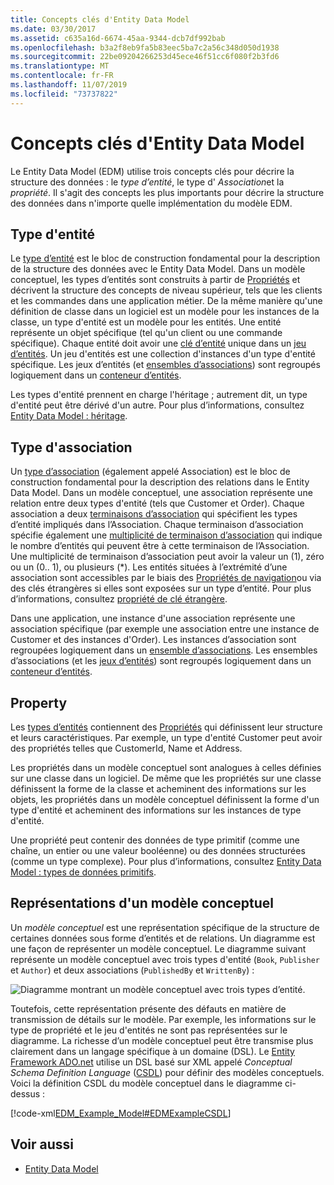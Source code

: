 ```yaml
---
title: Concepts clés d'Entity Data Model
ms.date: 03/30/2017
ms.assetid: c635a16d-6674-45aa-9344-dcb7df992bab
ms.openlocfilehash: b3a2f8eb9fa5b83eec5ba7c2a56c348d050d1938
ms.sourcegitcommit: 22be09204266253d45ece46f51cc6f080f2b3fd6
ms.translationtype: MT
ms.contentlocale: fr-FR
ms.lasthandoff: 11/07/2019
ms.locfileid: "73737822"
---
```

# <a name="entity-data-model-key-concepts"></a>Concepts clés d'Entity Data Model
Le Entity Data Model (EDM) utilise trois concepts clés pour décrire la structure des données : le *type d’entité*, le type d' *Association*et la *propriété*. Il s'agit des concepts les plus importants pour décrire la structure des données dans n'importe quelle implémentation du modèle EDM.  
  
## <a name="entity-type"></a>Type d'entité  
 Le [type d’entité](entity-type.md) est le bloc de construction fondamental pour la description de la structure des données avec le Entity Data Model. Dans un modèle conceptuel, les types d’entités sont construits à partir de [Propriétés](property.md) et décrivent la structure des concepts de niveau supérieur, tels que les clients et les commandes dans une application métier. De la même manière qu'une définition de classe dans un logiciel est un modèle pour les instances de la classe, un type d'entité est un modèle pour les entités. Une entité représente un objet spécifique (tel qu'un client ou une commande spécifique). Chaque entité doit avoir une [clé d’entité](entity-key.md) unique dans un [jeu d’entités](entity-set.md).  Un jeu d'entités est une collection d'instances d'un type d'entité spécifique. Les jeux d’entités (et [ensembles d’associations](association-set.md)) sont regroupés logiquement dans un [conteneur d’entités](entity-container.md).  
  
 Les types d'entité prennent en charge l'héritage ; autrement dit, un type d'entité peut être dérivé d'un autre. Pour plus d’informations, consultez [Entity Data Model : héritage](entity-data-model-inheritance.md).  
  
## <a name="association-type"></a>Type d'association  
 Un [type d’association](association-type.md) (également appelé Association) est le bloc de construction fondamental pour la description des relations dans le Entity Data Model. Dans un modèle conceptuel, une association représente une relation entre deux types d'entité (tels que Customer et Order). Chaque association a deux [terminaisons d’association](association-end.md) qui spécifient les types d’entité impliqués dans l’Association. Chaque terminaison d’association spécifie également une [multiplicité de terminaison d’association](association-end-multiplicity.md) qui indique le nombre d’entités qui peuvent être à cette terminaison de l’Association. Une multiplicité de terminaison d’association peut avoir la valeur un (1), zéro ou un (0.. 1), ou plusieurs (\*). Les entités situées à l’extrémité d’une association sont accessibles par le biais des [Propriétés de navigation](navigation-property.md)ou via des clés étrangères si elles sont exposées sur un type d’entité. Pour plus d’informations, consultez [propriété de clé étrangère](foreign-key-property.md).  
  
 Dans une application, une instance d'une association représente une association spécifique (par exemple une association entre une instance de Customer et des instances d'Order). Les instances d’association sont regroupées logiquement dans un [ensemble d’associations](association-set.md). Les ensembles d’associations (et les [jeux d’entités](entity-set.md)) sont regroupés logiquement dans un [conteneur d’entités](entity-container.md).  
  
## <a name="property"></a>Property  
 Les [types d’entités](entity-type.md) contiennent des [Propriétés](property.md) qui définissent leur structure et leurs caractéristiques. Par exemple, un type d'entité Customer peut avoir des propriétés telles que CustomerId, Name et Address.  
  
 Les propriétés dans un modèle conceptuel sont analogues à celles définies sur une classe dans un logiciel. De même que les propriétés sur une classe définissent la forme de la classe et acheminent des informations sur les objets, les propriétés dans un modèle conceptuel définissent la forme d'un type d'entité et acheminent des informations sur les instances de type d'entité.  
  
 Une propriété peut contenir des données de type primitif (comme une chaîne, un entier ou une valeur booléenne) ou des données structurées (comme un type complexe). Pour plus d’informations, consultez [Entity Data Model : types de données primitifs](entity-data-model-primitive-data-types.md).  
  
## <a name="representations-of-a-conceptual-model"></a>Représentations d'un modèle conceptuel  
 Un *modèle conceptuel* est une représentation spécifique de la structure de certaines données sous forme d’entités et de relations. Un diagramme est une façon de représenter un modèle conceptuel. Le diagramme suivant représente un modèle conceptuel avec trois types d'entité (`Book`, `Publisher` et `Author`) et deux associations (`PublishedBy` et `WrittenBy`) :  
  
 ![Diagramme montrant un modèle conceptuel avec trois types d’entité.](./media/entity-data-model-key-concepts/conceptual-model-entity-types-associations.gif)  
  
 Toutefois, cette représentation présente des défauts en matière de transmission de détails sur le modèle. Par exemple, les informations sur le type de propriété et le jeu d'entités ne sont pas représentées sur le diagramme. La richesse d’un modèle conceptuel peut être transmise plus clairement dans un langage spécifique à un domaine (DSL). Le [Entity Framework ADO.net](./ef/index.md) utilise un DSL basé sur XML appelé *Conceptual Schema Definition Language* ([CSDL](/ef/ef6/modeling/designer/advanced/edmx/csdl-spec)) pour définir des modèles conceptuels. Voici la définition CSDL du modèle conceptuel dans le diagramme ci-dessus :  
  
 [!code-xml[EDM_Example_Model#EDMExampleCSDL](../../../../samples/snippets/xml/VS_Snippets_Data/edm_example_model/xml/books.edmx#edmexamplecsdl)]  
  
## <a name="see-also"></a>Voir aussi

- [Entity Data Model](entity-data-model.md)
